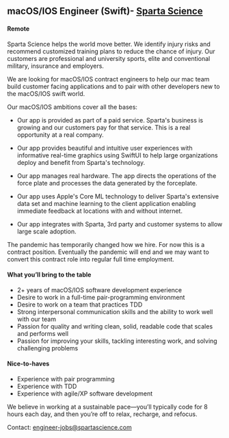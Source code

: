 ## macOS/IOS Engineer (Swift)- [Sparta Science](https://www.spartascience.com)
#### Remote

Sparta Science helps the world move better. We identify injury risks and recommend
customized training plans to reduce the chance of injury. Our customers are professional
and university sports, elite and conventional military, insurance and employers.

We are looking for macOS/IOS contract engineers to help our mac team build customer facing
applications and to pair with other developers new to the macOS/IOS swift world.

Our macOS/IOS ambitions cover all the bases:

 * Our app is provided as part of a paid service. Sparta's business is growing and our
   customers pay for that service. This is a real opportunity at a real company.
 
 * Our app provides beautiful and intuitive user experiences with informative real-time
   graphics using SwiftUI to help large organizations
   deploy and benefit from Sparta's technology.
   
 * Our app manages real hardware. The app directs the operations of the force
   plate and processes the data generated by the forceplate.
   
 * Our app uses Apple's Core ML technology to deliver Sparta's extensive data set and
   machine learning to the client application enabling immediate feedback at locations
   with and without internet.

 * Our app integrates with Sparta, 3rd party and customer systems to allow large scale
   adoption.
 
The pandemic has temporarily changed how we hire. 
For now this is a contract position. Eventually the pandemic will end and we may want to
convert this contract role into regular full time employment.

#### What you’ll bring to the table

- 2+ years of macOS/IOS software development experience 
- Desire to work in a full-time pair-programming environment
- Desire to work on a team that practices TDD
- Strong interpersonal communication skills and the ability to work well with our team
- Passion for quality and writing clean, solid, readable code that scales and performs well
- Passion for improving your skills, tackling interesting work, and solving challenging problems

#### Nice-to-haves

- Experience with pair programming
- Experience with TDD
- Experience with agile/XP software development

We believe in working at a sustainable pace—you’ll typically code for 8 hours each day, and then you’re off to relax, 
recharge, and refocus.

Contact: [engineer-jobs@spartascience.com](mailto:engineer-jobs@spartascience.com)
